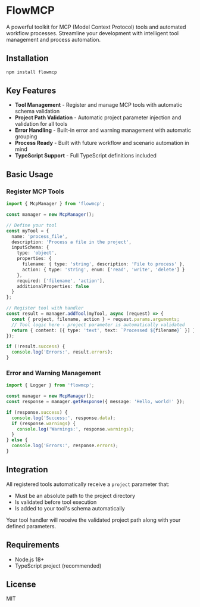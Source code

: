 # FlowMCP

A powerful toolkit for MCP (Model Context Protocol) tools and automated workflow processes. Streamline your development with intelligent tool management and process automation.

## Installation

```bash
npm install flowmcp
```

## Key Features

- **Tool Management** - Register and manage MCP tools with automatic schema validation
- **Project Path Validation** - Automatic project parameter injection and validation for all tools  
- **Error Handling** - Built-in error and warning management with automatic grouping
- **Process Ready** - Built with future workflow and scenario automation in mind
- **TypeScript Support** - Full TypeScript definitions included

## Basic Usage

### Register MCP Tools

```typescript
import { McpManager } from 'flowmcp';

const manager = new McpManager();

// Define your tool
const myTool = {
  name: 'process_file',
  description: 'Process a file in the project',
  inputSchema: {
    type: 'object',
    properties: {
      filename: { type: 'string', description: 'File to process' },
      action: { type: 'string', enum: ['read', 'write', 'delete'] }
    },
    required: ['filename', 'action'],
    additionalProperties: false
  }
};

// Register tool with handler
const result = manager.addTool(myTool, async (request) => {
  const { project, filename, action } = request.params.arguments;
  // Tool logic here - project parameter is automatically validated
  return { content: [{ type: 'text', text: `Processed ${filename}` }] };
});

if (!result.success) {
  console.log('Errors:', result.errors);
}
```

### Error and Warning Management

```typescript
import { Logger } from 'flowmcp';

const manager = new McpManager();
const response = manager.getResponse({ message: 'Hello, world!' });

if (response.success) {
  console.log('Success:', response.data);
  if (response.warnings) {
    console.log('Warnings:', response.warnings);
  }
} else {
  console.log('Errors:', response.errors);
}
```

## Integration

All registered tools automatically receive a `project` parameter that:
- Must be an absolute path to the project directory
- Is validated before tool execution
- Is added to your tool's schema automatically

Your tool handler will receive the validated project path along with your defined parameters.

## Requirements

- Node.js 18+
- TypeScript project (recommended)

## License

MIT 